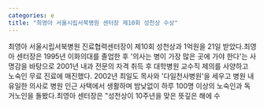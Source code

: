 ```yaml
---
categories: e
title: "최영아 서울시립서북병원 센터장 제10회 성천상 수상"
---
```

최영아 서울시립서북병원 진료협력센터장이 제10회 성천상과 1억원을 21일 받았다.최영아 센터장은 1995년 이화의대를 졸업한 후 &#39;의사는 병이 가장 많은 곳에 가야 한다&#39;는 사명감을 바탕으로 2001년 내과 전문의 자격 취득 후 대학병원 교수직 제의를 사양하고 노숙인 무료 진료에 매진했다. 2002년 최일도 목사와 &#39;다일천사병원&#39;을 세우고 병원 내 유일한 의사로 병원 인근 사택에서 생활하며 밤낮없이 하루 100명 이상의 노숙인과 독거노인을 돌봤다.최영아 센터장은 "성천상이 10주년을 맞은 뜻깊은 해에 수